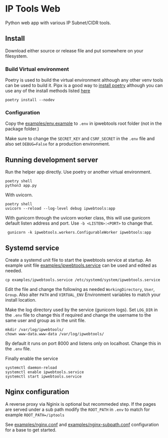 # IP Tools Web

Python web app with various IP Subnet/CIDR tools.

## Install

Download either source or release file and put somewhere on your filesystem.

### Build Virtual environment

Poetry is used to build the virtual environment although
any other venv tools can be used to build it. Pipx is a good way to [install
poetry](https://python-poetry.org/docs/#installing-with-pipx) although you
can use any of the install methods listed
[here](https://python-poetry.org/docs/#installation)

```console
poetry install --nodev
```

### Configuration

Copy the [examples/env.example](examples/env.example) to ```.env``` in ipwebtools
root folder (not in the package folder.)

Make sure to change the ```SECRET_KEY``` and ```CSRF_SECRET``` in the ```.env``` file
and also set ```DEBUG=False``` for a production environment.

## Running development server

Run the helper app directly. Use poetry or another virtual environment.

```console
poetry shell
python3 app.py
```

With uvicorn.

```console
poetry shell
uvicorn --reload --log-level debug ipwebtools:app
```

With gunicorn through the uvicorn worker class, this will use gunicorn
default listen address and port. Use `-b <LISTEN>:<PORT>` to change that.

```console
 gunicorn -k ipwebtools.workers.ConfigurableWorker ipwebtools:app
```

## Systemd service

Create a systemd unit file to start the ipwebtools service at startup.
An example unit file [examples/ipwebtools.service](examples//ipwebtools.service)
can be used and edited as needed.

```console
cp examples/ipwebtools.service /etc/systemd/system/ipwebtools.service
```

Edit the file and change the following as needed `WorkingDirectory`,
`User`, `Group`. Also alter `PATH` and `VIRTUAL_ENV`
Environment variables to match your install location.

Make the log directory used by the service (gunicorn logs). Set ```LOG_DIR``` in
the ```.env``` file to change this if required and change the username to the
same user and group as in the unit file.

```console
mkdir /var/log/ipwebtools/
chown www-data.www-data /var/log/ipwebtools/
```

By default it runs on port 8000 and listens only on localhost. Change 
this in the ```.env``` file.

Finally enable the service

```console
systemctl daemon-reload
systemctl enable ipwebtools.service
systemctl start ipwebtools.service
```

## Nginx configuration

A reverse proxy via Nginix is optional but recommeded step. If the pages are
served under a sub path modify the ```ROOT_PATH``` in ```.env```
to match for example `ROOT_PATH=/iptools`

See [examples/nginx.conf](examples/nginx.conf) and
[examples/nginx-subpath.conf](examples/nginx-subpath.conf) configuration for 
a base to get started.

